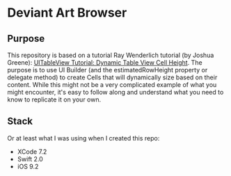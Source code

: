 # Deviant Art Browser

## Purpose
This repository is based on a tutorial Ray Wenderlich tutorial (by Joshua Greene): [UITableView Tutorial: Dynamic Table View Cell Height](http://www.raywenderlich.com/87975/dynamic-table-view-cell-height-ios-8-swift).  The purpose is to use UI Builder (and the estimatedRowHeight property or delegate method) to create Cells that will dynamically size based on their content.  While this might not be a very complicated example of what you might encounter, it's easy to follow along and understand what you need to know to replicate it on your own.

## Stack
Or at least what I was using when I created this repo:
* XCode 7.2
* Swift 2.0
* iOS 9.2


